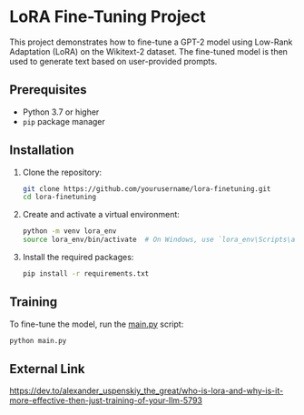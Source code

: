 # LoRA Fine-Tuning Project

This project demonstrates how to fine-tune a GPT-2 model using Low-Rank Adaptation (LoRA) on the Wikitext-2 dataset. The fine-tuned model is then used to generate text based on user-provided prompts.

## Prerequisites

- Python 3.7 or higher
- `pip` package manager

## Installation

1. Clone the repository:
    ```sh
    git clone https://github.com/yourusername/lora-finetuning.git
    cd lora-finetuning
    ```

2. Create and activate a virtual environment:
    ```sh
    python -m venv lora_env
    source lora_env/bin/activate  # On Windows, use `lora_env\Scripts\activate`
    ```

3. Install the required packages:
    ```sh
    pip install -r requirements.txt
    ```

## Training

To fine-tune the model, run the [main.py](http://_vscodecontentref_/0) script:
```sh
python main.py
```

## External Link

https://dev.to/alexander_uspenskiy_the_great/who-is-lora-and-why-is-it-more-effective-then-just-training-of-your-llm-5793